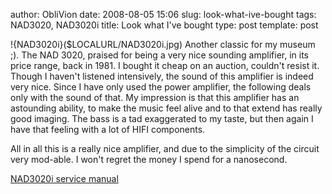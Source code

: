 author: ObliVion
date: 2008-08-05 15:06
slug: look-what-ive-bought
tags: NAD3020, NAD3020i
title: Look what I've bought
type: post
template: post


!{NAD3020i}($LOCALURL/NAD3020i.jpg)
Another classic for my museum ;). The NAD 3020, praised for being a very
nice sounding amplifier, in its price range, back in 1981. I bought it
cheap on an auction, couldn't resist it. Though I haven't listened
intensively, the sound of this amplifier is indeed very nice. Since I
have only used the power amplifier, the following deals only with the
sound of that. My impression is that this amplifier has an astounding
ability, to make the music feel alive and to that extend has really good
imaging. The bass is a tad exaggerated to my taste, but then again I
have that feeling with a lot of HIFI components.

All in all this is a really nice amplifier, and due to the simplicity of
the circuit very mod-able. I won't regret the money I spend for a
nanosecond.

[NAD3020i service
manual](http://groenholdt.net/wp-content/uploads/file/nad_3020i_3225pe_service.pdf)
